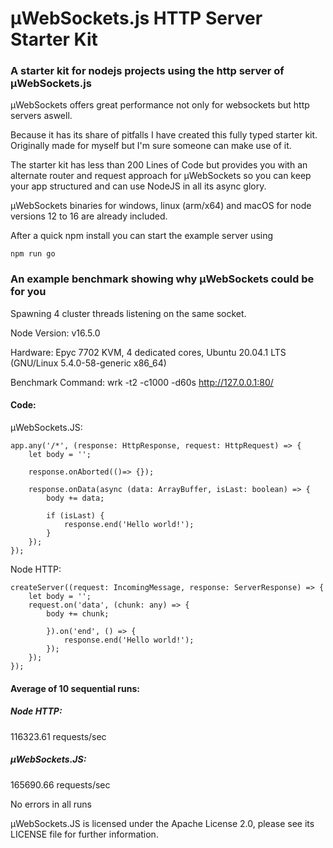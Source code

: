 # µWebSockets.js HTTP Server Starter Kit

### A starter kit for nodejs projects using the http server of µWebSockets.js

µWebSockets offers great performance not only for websockets but http servers aswell.

Because it has its share of pitfalls I have created this fully typed starter kit. Originally made for myself but I'm sure someone can make use of it.

The starter kit has less than 200 Lines of Code but provides you with an alternate router and request approach for µWebSockets so you can keep your app structured and can use NodeJS in all its async glory.

µWebSockets binaries for windows, linux (arm/x64) and macOS for node versions 12 to 16 are already included.

After a quick npm install you can start the example server using

    npm run go


### An example benchmark showing why µWebSockets could be for you

Spawning 4 cluster threads listening on the same socket.

Node Version: v16.5.0

Hardware: Epyc 7702 KVM, 4 dedicated cores, Ubuntu 20.04.1 LTS (GNU/Linux 5.4.0-58-generic x86_64)

Benchmark Command: wrk -t2 -c1000 -d60s http://127.0.0.1:80/

#### Code:

µWebSockets.JS:

    app.any('/*', (response: HttpResponse, request: HttpRequest) => {
        let body = '';
        
        response.onAborted(()=> {});
        
        response.onData(async (data: ArrayBuffer, isLast: boolean) => {
            body += data;
            
            if (isLast) {
                response.end('Hello world!');
            }
        });
    });
            
Node HTTP:

    createServer((request: IncomingMessage, response: ServerResponse) => {
        let body = '';
        request.on('data', (chunk: any) => {
            body += chunk;

            }).on('end', () => {
                response.end('Hello world!');
            });
        });
    });
        

#### Average of 10 sequential runs:

##### Node HTTP:
116323.61 requests/sec

##### µWebSockets.JS:
 165690.66 requests/sec

No errors in all runs

µWebSockets.JS is licensed under the Apache License 2.0, please see its LICENSE file for further information.
